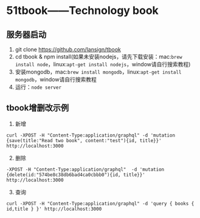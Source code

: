 # 51tbook——Technology book

## 服务器启动
1. git clone https://github.com/lansign/tbook
2. cd tbook & npm install(如果未安装nodejs，请先下载安装：mac:`brew install node`，linux:`apt-get install nodejs`，window请自行搜索教程)
3. 安装mongodb，mac:`brew install mongodb`，linux:`apt-get install mongodb`，window请自行搜索教程
4. 运行：`node server` 

## tbook增删改示例
1. 新增
```shell
curl -XPOST -H "Content-Type:application/graphql" -d 'mutation {save(title:"Read two book", content:"test"){id, title}}' http://localhost:3000
```
2. 删除
```shell
-XPOST -H "Content-Type:application/graphql"  -d 'mutation {delete(id:"574be8c38db6bad4ca0cbbb0"){id, title}}' http://localhost:3000
```
3. 查询
```shell
curl -XPOST -H "Content-Type:application/graphql" -d 'query { books { id,title } }' http://localhost:3000
```
